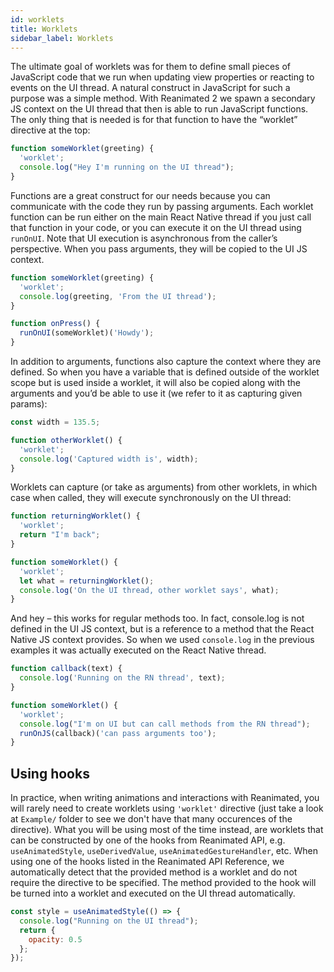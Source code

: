 ```yaml
---
id: worklets
title: Worklets
sidebar_label: Worklets
---
```


The ultimate goal of worklets was for them to define small pieces of JavaScript code that we run when updating view properties or reacting to events on the UI thread. A natural construct in JavaScript for such a purpose was a simple method. With Reanimated 2 we spawn a secondary JS context on the UI thread that then is able to run JavaScript functions. The only thing that is needed is for that function to have the “worklet” directive at the top:

```js
function someWorklet(greeting) {
  'worklet';
  console.log("Hey I'm running on the UI thread");
}
```

Functions are a great construct for our needs because you can communicate with the code they run by passing arguments. Each worklet function can be run either on the main React Native thread if you just call that function in your code, or you can execute it on the UI thread using `runOnUI`. Note that UI execution is asynchronous from the caller’s perspective. When you pass arguments, they will be copied to the UI JS context.

```js
function someWorklet(greeting) {
  'worklet';
  console.log(greeting, 'From the UI thread');
}

function onPress() {
  runOnUI(someWorklet)('Howdy');
}
```

In addition to arguments, functions also capture the context where they are defined. So when you have a variable that is defined outside of the worklet scope but is used inside a worklet, it will also be copied along with the arguments and you’d be able to use it (we refer to it as capturing given params):

```js
const width = 135.5;

function otherWorklet() {
  'worklet';
  console.log('Captured width is', width);
}
```

Worklets can capture (or take as arguments) from other worklets, in which case when called, they will execute synchronously on the UI thread:

```js
function returningWorklet() {
  'worklet';
  return "I'm back";
}

function someWorklet() {
  'worklet';
  let what = returningWorklet();
  console.log('On the UI thread, other worklet says', what);
}
```

And hey – this works for regular methods too. In fact, console.log is not defined in the UI JS context, but is a reference to a method that the React Native JS context provides. So when we used `console.log` in the previous examples it was actually executed on the React Native thread.

```js
function callback(text) {
  console.log('Running on the RN thread', text);
}

function someWorklet() {
  'worklet';
  console.log("I'm on UI but can call methods from the RN thread");
  runOnJS(callback)('can pass arguments too');
}
```

## Using hooks

In practice, when writing animations and interactions with Reanimated, you will rarely need to create worklets using `'worklet'` directive (just take a look at `Example/` folder to see we don't have that many occurences of the directive).
What you will be using most of the time instead, are worklets that can be constructed by one of the hooks from Reanimated API, e.g. `useAnimatedStyle`, `useDerivedValue`, `useAnimatedGestureHandler`, etc.
When using one of the hooks listed in the Reanimated API Reference, we automatically detect that the provided method is a worklet and do not require the directive to be specified.
The method provided to the hook will be turned into a worklet and executed on the UI thread automatically.

```js
const style = useAnimatedStyle(() => {
  console.log("Running on the UI thread");
  return {
    opacity: 0.5
  };
});
```


